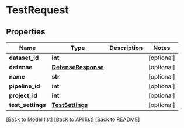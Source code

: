 # TestRequest


## Properties
Name | Type | Description | Notes
------------ | ------------- | ------------- | -------------
**dataset_id** | **int** |  | [optional] 
**defense** | [**DefenseResponse**](DefenseResponse.md) |  | [optional] 
**name** | **str** |  | [optional] 
**pipeline_id** | **int** |  | [optional] 
**project_id** | **int** |  | [optional] 
**test_settings** | [**TestSettings**](TestSettings.md) |  | [optional] 

[[Back to Model list]](../README.md#documentation-for-models) [[Back to API list]](../README.md#documentation-for-api-endpoints) [[Back to README]](../README.md)


